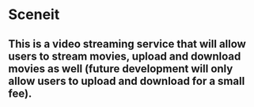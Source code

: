 # Sceneit

## This is a video streaming service that will allow users to stream movies, upload and download movies as well (future development will only allow users to upload and download for a small fee).

